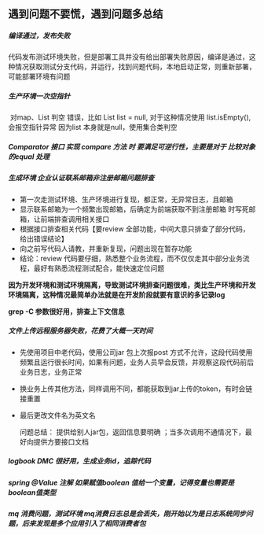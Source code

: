 ## 遇到问题不要慌，遇到问题多总结

##### 编译通过，发布失败
​       代码发布测试环境失败，但是部署工具并没有给出部署失败原因，编译是通过，这种情况获取测试分支代码，并运行，找到问题代码，本地启动正常，则重新部署，可能部署环境有问题

##### 生产环境一次空指针
​       对map、List 判空 错误，比如 List<String> list = null, 对于这种情况使用 list.isEmpty(),会报空指针异常 因为list 本身就是null，使用集合类判空

##### Comparator 接口 实现 compare 方法 时 要满足可逆行性，主要是对于 比较对象的equal 处理

##### 生成环境 企业认证联系邮箱非注册邮箱问题排查

- 第一次走测试环境、生产环境进行复现，都正常，无异常日志，且邮箱
- 显示联系邮箱为一个频繁出现邮箱，后确定为前端获取不到注册邮箱 时写死邮箱，让前端排查调用相关接口
- 根据接口排查相关代码【要review 全部功能，中间大意只排查了部分代码，给出错误结论】
- 向之前写代码人请教，并重新复现，问题出现在暂存功能
- 结论：review 代码要仔细，熟悉整个业务流程，而不仅仅走其中部分业务流程，最好有熟悉流程测试配合，能快速定位问题

**因为开发环境和测试环境隔离，导致测试环境排查问题很难，类比生产环境和开发环境隔离，这种情况最简单办法就是在开发阶段就要有意识的多记录log**

**grep -C 参数很好用，排查上下文信息**

##### 文件上传远程服务器失败，花费了大概一天时间

- 先使用项目中老代码，使用公司jar 包上次报post 方式不允许，这段代码使用频繁且运行很长时间，如果有问题，业务人员早会反馈，并观察这段代码前后业务日志，业务正常

- 换业务上传其他方法，同样调用不同，都能获取到jar上传的token，有时会链接重置

- 最后更改文件名为英文名

  问题总结： 提供给别人jar包，返回信息要明确 ；当多次调用不通情况下，最好向提供方要接口文档

##### logbook DMC 很好用，生成业务id，追踪代码

##### spring @Value 注解 如果赋值boolean 值给一个变量，记得变量也需要是boolean值类型

##### mq 消费问题，测试环境 mq消费日志总是会丢失，刚开始以为是日志系统同步问题，后来发现是多个应用引入了相同消费者包






